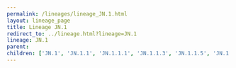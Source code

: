 ```yaml
---
permalink: /lineages/lineage_JN.1.html
layout: lineage_page
title: Lineage JN.1
redirect_to: ../lineage.html?lineage=JN.1
lineage: JN.1
parent: 
children: ['JN.1', 'JN.1.1', 'JN.1.1.1', 'JN.1.1.3', 'JN.1.1.5', 'JN.1.2', 'JN.1.3', 'JN.1.4', 'JN.1.4.2', 'JN.1.4.3', 'JN.1.5', 'JN.1.6', 'JN.1.6.1', 'JN.1.7', 'JN.1.7.1', 'JN.1.7.2', 'JN.1.8', 'JN.1.8.1', 'JN.1.9', 'JN.1.9.1', 'JN.1.10', 'JN.1.11', 'JN.1.11.1', 'JN.1.12', 'JN.1.13', 'JN.1.13.1', 'JN.1.15', 'JN.1.16', 'JN.1.18', 'JN.1.19', 'JN.1.20', 'JN.1.22', 'JN.1.23', 'JN.1.24', 'JN.1.25.1']
---
```

